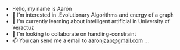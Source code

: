 - Hello, my name is Aarón
- 👀 I’m interested in .Evolutionary Algorithms and energy of a graph
- 🌱 I’m currently learning about intelligent artificial in University of Veractuz 
- 💞️ I’m looking to collaborate on handling-constraint
- 📫 You can send me a email to aaronjzap@gmail.com ...

